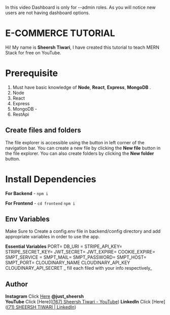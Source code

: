 

In this video Dashboard is only for --admin roles. As you will notice new users are not having dashboard options.

# E-COMMERCE TUTORIAL
Hi! My name is **Sheersh Tiwari**, I have created this tutorial to teach MERN Stack for free on YouTube.

# Prerequisite

1.  Must have basic knowledge of  **Node**,  **React**,  **Express**,  **MongoDB**  .  
2.  Node 
3.  React 
4.  Express 
5.   MongoDB -  
6.  RestApi 
## Create files and folders

The file explorer is accessible using the button in left corner of the navigation bar. You can create a new file by clicking the **New file** button in the file explorer. You can also create folders by clicking the **New folder** button.


# Install Dependencies

**For Backend**  -  `npm i`

**For Frontend**  -  `cd frontend`  `npm i`


## Env Variables

Make Sure to Create a config.env file in backend/config directory and add appropriate variables in order to use the app.

**Essential Variables**  PORT= 
DB_URI = 
STRIPE_API_KEY= 
STRIPE_SECRET_KEY= 
JWT_SECRET= 
JWT_EXPIRE= 
COOKIE_EXPIRE= 
SMPT_SERVICE = 
SMPT_MAIL= 
SMPT_PASSWORD= 
SMPT_HOST= 
SMPT_PORT= 
CLOUDINARY_NAME 
CLOUDINARY_API_KEY 
CLOUDINARY_API_SECRET  _
fill each filed with your info respectively_
## Author

**Instagram**  Click  [Here](https://www.instagram.com/just_sheersh/)  **@just_sheersh**  
**YouTube**  Click  [Here]([(167) Sheersh Tiwari - YouTube](https://www.youtube.com/channel/UCMvgg3uJG_lok4vWChWD5zA)) 
 **LinkedIn**  Click  [Here]([(71) SHEERSH TIWARI | LinkedIn](https://www.linkedin.com/in/sheersh-tiwari-82299223b/))  
